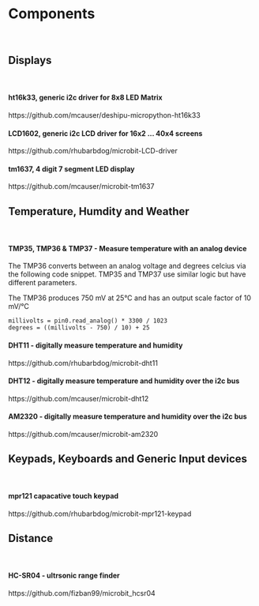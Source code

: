 <h1>Components</h1></br>

<h2>Displays</h2></br>

<h4>ht16k33, generic i2c driver for 8x8 LED Matrix</h4>
https://github.com/mcauser/deshipu-micropython-ht16k33

<h4>LCD1602, generic i2c LCD driver for 16x2 ... 40x4 screens</h4>
https://github.com/rhubarbdog/microbit-LCD-driver

<h4>tm1637, 4 digit 7 segment LED display</h4>
https://github.com/mcauser/microbit-tm1637

<h2>Temperature, Humdity and Weather</h2></br>

<h4>TMP35, TMP36 & TMP37 - Measure temperature with an analog device</h4>
The TMP36 converts between an analog voltage and degrees celcius via the
following code snippet. TMP35 and TMP37 use similar logic but have different
parameters.

The TMP36 produces 750 mV at 25°C and has an output scale factor of
10 mV/°C

```
millivolts = pin0.read_analog() * 3300 / 1023
degrees = ((millivolts - 750) / 10) + 25
```

<h4>DHT11 - digitally measure temperature and humidity</h4>
https://github.com/rhubarbdog/microbit-dht11

<h4>DHT12 - digitally measure temperature and humidity over the i2c bus</h4>
https://github.com/mcauser/microbit-dht12

<h4>AM2320 - digitally measure temperature and humidity over the i2c bus</h4>
https://github.com/mcauser/microbit-am2320

<h2>Keypads, Keyboards and Generic Input devices</h2></br>

<h4>mpr121 capacative touch keypad</h4>
https://github.com/rhubarbdog/microbit-mpr121-keypad

<h2>Distance</h2></br>

<h4>HC-SR04 - ultrsonic range finder</h4>
https://github.com/fizban99/microbit_hcsr04

